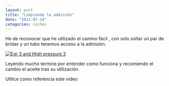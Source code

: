 ```yaml
---
layout: post
title: "Limpiando la admisión"
date: "2011-07-14"
categories: coches
---
```


He de reconocer que he utilizado el camino fácil , con solo soltar un par de bridas y un tubo tenemos acceso a la admisión.

[![](images/135.png "Egr 3 and High pressure 3")](https://www.wynnoil.co.uk/products-wynns-featured-egr3.htm "EGR 3 Wynns")

Leyendo mucho termine por entender como funciona y recomiendo el cambio el aceite tras su utilización.

Utilice como referencia este video
